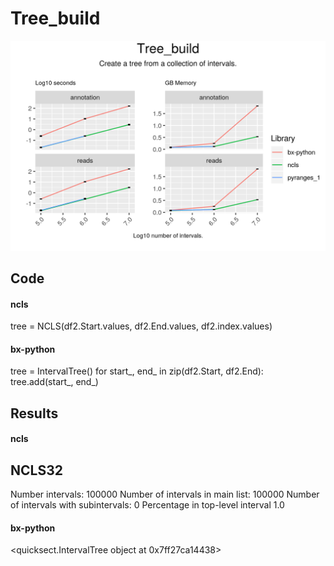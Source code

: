 # Tree_build

<img src="time_memory_together_tree_build.png" />

## Code

#### ncls

tree = NCLS(df2.Start.values, df2.End.values, df2.index.values)


#### bx-python

tree = IntervalTree()
for start_, end_ in zip(df2.Start, df2.End):
    tree.add(start_, end_)


## Results

#### ncls

NCLS32
------
Number intervals:
100000
Number of intervals in main list:
100000
Number of intervals with subintervals:
0
Percentage in top-level interval
1.0

#### bx-python

<quicksect.IntervalTree object at 0x7ff27ca14438>

